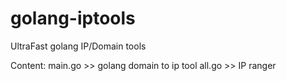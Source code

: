 # golang-iptools
UltraFast golang IP/Domain tools

Content:
main.go >> golang domain to ip tool
all.go >> IP ranger
